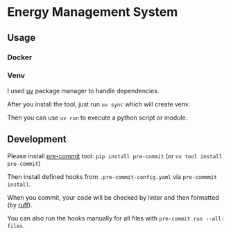 # Energy Management System

## Usage

### Docker

### Venv

I used [uv](https://docs.astral.sh/uv/) package manager to handle dependencies.

After you install the tool, just run `uv sync` which will create venv.

Then you can use `uv run` to execute a python script or module.

## Development

Please install [pre-commit](https://pre-commit.com/) tool: `pip install pre-commit` (or `uv tool install pre-commit`)

Then install defined hooks from `.pre-commit-config.yaml` via `pre-commmit install`.

When you commit, your code will be checked by linter and then formatted (by [ruff](https://docs.astral.sh/ruff/)).

You can also run the hooks manually for all files with `pre-commit run --all-files`. 
